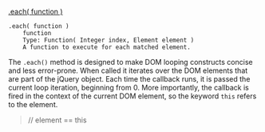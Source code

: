 [.each( function )](http://api.jquery.com/each/)

```
.each( function )
    function
    Type: Function( Integer index, Element element )
    A function to execute for each matched element.
```

The `.each()` method is designed to make DOM looping constructs concise and less error-prone. When called it iterates over the DOM elements that are part of the jQuery object. Each time the callback runs, it is passed the current loop iteration, beginning from 0. More importantly, the callback is fired in the context of the current DOM element, so the keyword `this` refers to the element.


 > // element == this